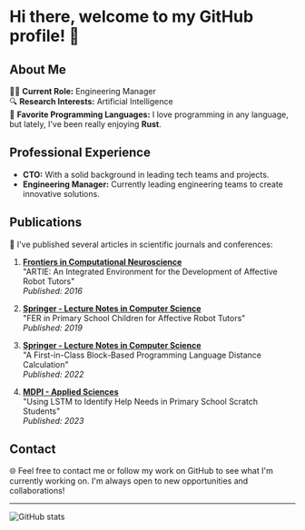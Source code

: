 # Hi there, welcome to my GitHub profile! 👋

## About Me

👨‍💻 **Current Role:** Engineering Manager  
🔍 **Research Interests:** Artificial Intelligence  
🔧 **Favorite Programming Languages:** I love programming in any language, but lately, I've been really enjoying **Rust**.

## Professional Experience

- **CTO:** With a solid background in leading tech teams and projects.
- **Engineering Manager:** Currently leading engineering teams to create innovative solutions.

## Publications

📄 I've published several articles in scientific journals and conferences:

1. [**Frontiers in Computational Neuroscience**](https://www.frontiersin.org/articles/10.3389/fncom.2016.00077/full)  
   "ARTIE: An Integrated Environment for the Development of Affective Robot Tutors"  
   _Published: 2016_  

2. [**Springer - Lecture Notes in Computer Science**](https://link.springer.com/chapter/10.1007/978-3-030-19651-6_45)  
   "FER in Primary School Children for Affective Robot Tutors"  
   _Published: 2019_

3. [**Springer - Lecture Notes in Computer Science**](https://link.springer.com/chapter/10.1007/978-3-031-06527-9_42)  
   "A First-in-Class Block-Based Programming Language Distance Calculation"  
   _Published: 2022_

4. [**MDPI - Applied Sciences**](https://www.mdpi.com/2076-3417/13/23/12869)  
   "Using LSTM to Identify Help Needs in Primary School Scratch Students"  
   _Published: 2023_

## Contact

🌐 Feel free to contact me or follow my work on GitHub to see what I'm currently working on. I'm always open to new opportunities and collaborations!

---

![GitHub stats](https://github-readme-stats.vercel.app/api?username=your-github-username&show_icons=true&theme=radical)
